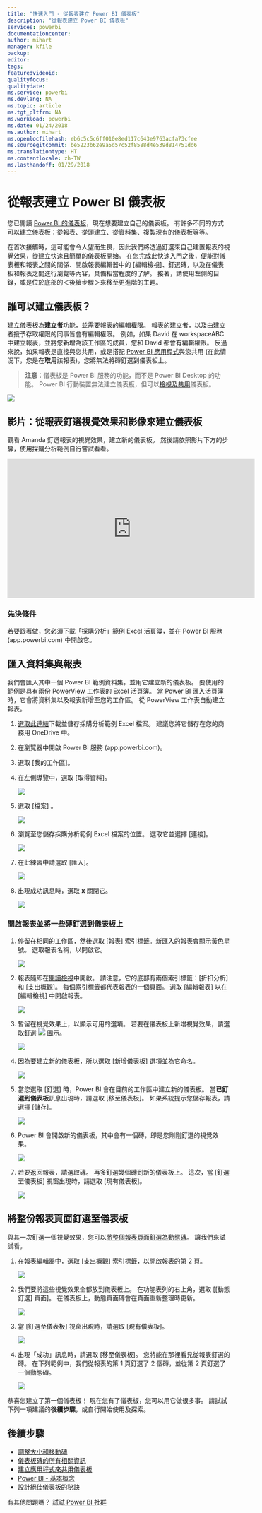 ```yaml
---
title: "快速入門 - 從報表建立 Power BI 儀表板"
description: "從報表建立 Power BI 儀表板"
services: powerbi
documentationcenter: 
author: mihart
manager: kfile
backup: 
editor: 
tags: 
featuredvideoid: 
qualityfocus: 
qualitydate: 
ms.service: powerbi
ms.devlang: NA
ms.topic: article
ms.tgt_pltfrm: NA
ms.workload: powerbi
ms.date: 01/24/2018
ms.author: mihart
ms.openlocfilehash: eb6c5c5c6ff010e8ed117c643e9763acfa73cfee
ms.sourcegitcommit: be5223b62e9a5d57c52f8588d4e539d814751dd6
ms.translationtype: HT
ms.contentlocale: zh-TW
ms.lasthandoff: 01/29/2018
---
```

# <a name="create-a-power-bi-dashboard-from-a-report"></a>從報表建立 Power BI 儀表板
您已閱讀 [Power BI 的儀表板](service-dashboards.md)，現在想要建立自己的儀表板。 有許多不同的方式可以建立儀表板：從報表、從頭建立、從資料集、複製現有的儀表板等等。  

在首次接觸時，這可能會令人望而生畏，因此我們將透過釘選來自己建置報表的視覺效果，從建立快速且簡單的儀表板開始。 在您完成此快速入門之後，便能對儀表板和報表之間的關係、開啟報表編輯器中的 [編輯檢視]、釘選磚，以及在儀表板和報表之間進行瀏覽等內容，具備相當程度的了解。 接著，請使用左側的目錄，或是位於底部的＜後續步驟＞來移至更進階的主題。

## <a name="who-can-create-a-dashboard"></a>誰可以建立儀表板？
建立儀表板為**建立者**功能，並需要報表的編輯權限。 報表的建立者，以及由建立者授予存取權限的同事皆會有編輯權限。 例如，如果 David 在 workspaceABC 中建立報表，並將您新增為該工作區的成員，您和 David 都會有編輯權限。 反過來說，如果報表是直接與您共用，或是搭配 [Power BI 應用程式](service-install-use-apps.md)與您共用 (在此情況下，您是在**取用**該報表)，您將無法將磚釘選到儀表板上。

> **注意**：儀表板是 Power BI 服務的功能，而不是 Power BI Desktop 的功能。 Power BI 行動裝置無法建立儀表板，但可以[檢視及共用](mobile-apps-view-dashboard.md)儀表板。
>
> 

![](media/service-dashboard-create/power-bi-completed-dashboard-small.png)

## <a name="video-create-a-dashboard-by-pinning-visuals-and-images-from-a-report"></a>影片：從報表釘選視覺效果和影像來建立儀表板
觀看 Amanda 釘選報表的視覺效果，建立新的儀表板。 然後請依照影片下方的步驟，使用採購分析範例自行嘗試看看。

<iframe width="560" height="315" src="https://www.youtube.com/embed/lJKgWnvl6bQ" frameborder="0" allowfullscreen></iframe>

### <a name="prerequisites"></a>先決條件
若要跟著做，您必須下載「採購分析」範例 Excel 活頁簿，並在 Power BI 服務 (app.powerbi.com) 中開啟它。

## <a name="import-a-dataset-with-a-report"></a>匯入資料集與報表
我們會匯入其中一個 Power BI 範例資料集，並用它建立新的儀表板。 要使用的範例是具有兩份 PowerView 工作表的 Excel 活頁簿。 當 Power BI 匯入活頁簿時，它會將資料集以及報表新增至您的工作區。  從 PowerView 工作表自動建立報表。

1. [選取此連結](http://go.microsoft.com/fwlink/?LinkId=529784)下載並儲存採購分析範例 Excel 檔案。 建議您將它儲存在您的商務用 OneDrive 中。
2. 在瀏覽器中開啟 Power BI 服務 (app.powerbi.com)。
3. 選取 [我的工作區]。
4. 在左側導覽中，選取 [取得資料]。

    ![](media/service-dashboard-create/power-bi-get-data3.png)
5. 選取 [檔案] 。

   ![](media/service-dashboard-create/power-bi-select-files.png)
6. 瀏覽至您儲存採購分析範例 Excel 檔案的位置。 選取它並選擇 [連接]。

   ![](media/service-dashboard-create/power-bi-connectnew.png)
7. 在此練習中請選取 [匯入]。

    ![](media/service-dashboard-create/power-bi-import.png)
8. 出現成功訊息時，選取 **x** 關閉它。

   ![](media/service-dashboard-create/power-bi-view-datasetnew.png)

### <a name="open-the-report-and-pin-some-tiles-to-a-dashboard"></a>開啟報表並將一些磚釘選到儀表板上
1. 停留在相同的工作區，然後選取 [報表] 索引標籤。新匯入的報表會顯示黃色星號。 選取報表名稱，以開啟它。

    ![](media/service-dashboard-create/power-bi-reports.png)
2. 報表隨即在[閱讀檢視](service-reading-view-and-editing-view.md)中開啟。 請注意，它的底部有兩個索引標籤︰[折扣分析] 和 [支出概觀]。 每個索引標籤都代表報表的一個頁面。
    選取 [編輯報表] 以在 [編輯檢視] 中開啟報表。

    ![](media/service-dashboard-create/power-bi-reading-view.png)
3. 暫留在視覺效果上，以顯示可用的選項。 若要在儀表板上新增視覺效果，請選取釘選 ![](media/service-dashboard-create/power-bi-pin-icon.png) 圖示。

    ![](media/service-dashboard-create/power-bi-hover.png)
4. 因為要建立新的儀表板，所以選取 [新增儀表板] 選項並為它命名。

   ![](media/service-dashboard-create/power-bi-pin-tile.png)
5. 當您選取 [釘選] 時，Power BI 會在目前的工作區中建立新的儀表板。 當**已釘選到儀表板**訊息出現時，請選取 [移至儀表板]。 如果系統提示您儲存報表，請選擇 [儲存]。

     ![](media/service-dashboard-create/power-bi-pin-success.png)
6. Power BI 會開啟新的儀表板，其中會有一個磚，即是您剛剛釘選的視覺效果。

   ![](media/service-dashboard-create/power-bi-pinned.png)
7. 若要返回報表，請選取磚。 再多釘選幾個磚到新的儀表板上。 這次，當 [釘選至儀表板] 視窗出現時，請選取 [現有儀表板]。  

   ![](media/service-dashboard-create/power-bi-existing-dashboard.png)

## <a name="pin-an-entire-report-page-to-the-dashboard"></a>將整份報表頁面釘選至儀表板
與其一次釘選一個視覺效果，您可以[將整個報表頁面釘選為動態磚](service-dashboard-pin-live-tile-from-report.md)。 讓我們來試試看。

1. 在報表編輯器中，選取 [支出概觀] 索引標籤，以開啟報表的第 2 頁。

   ![](media/service-dashboard-create/power-bi-page-tab.png)

2. 我們要將這些視覺效果全都放到儀表板上。  在功能表列的右上角，選取 [[動態釘選] 頁面]。 在儀表板上，動態頁面磚會在頁面重新整理時更新。

   ![](media/service-dashboard-create/power-bi-pin-live.png)

3. 當 [釘選至儀表板] 視窗出現時，請選取 [現有儀表板]。

   ![](media/service-dashboard-create/power-bi-pin-live2.png)

4. 出現「成功」訊息時，請選取 [移至儀表板]。 您將能在那裡看見從報表釘選的磚。 在下列範例中，我們從報表的第 1 頁釘選了 2 個磚，並從第 2 頁釘選了一個動態磚。

   ![](media/service-dashboard-create/power-bi-dashboard.png)

恭喜您建立了第一個儀表板！ 現在您有了儀表板，您可以用它做很多事。  請試試下列一項建議的**後續步驟**，或自行開始使用及探索。   

## <a name="next-steps"></a>後續步驟
* [調整大小和移動磚](service-dashboard-edit-tile.md)
* [儀表板磚的所有相關資訊](service-dashboard-tiles.md)
* [建立應用程式來共用儀表板](service-create-distribute-apps.md)
* [Power BI - 基本概念](service-basic-concepts.md)
* [設計絕佳儀表板的秘訣](service-dashboards-design-tips.md)

有其他問題嗎？ [試試 Power BI 社群](http://community.powerbi.com/)
